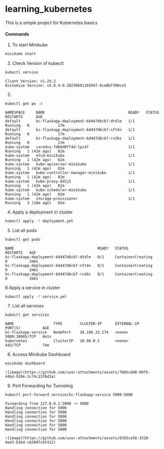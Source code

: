 # learning_kubernetes
This is a simple project for Kubernetes basics

#### Commands

1. To start Minikube
```bash
minikube start
```
2. Check Version of kubectl
```bash
kubectl version
```
```
Client Version: v1.29.2
Kustomize Version: v5.0.4-0.20230601165947-6ce0bf390ce3
```
3.
```bash
kubectl get po -A
```
```
NAMESPACE     NAME                                      READY   STATUS    RESTARTS      AGE
default       kc-flaskapp-deployment-6d447d6cb7-dt4lm   1/1     Running   0             17m
default       kc-flaskapp-deployment-6d447d6cb7-nft4n   1/1     Running   0             17m
default       kc-flaskapp-deployment-6d447d6cb7-rv26s   1/1     Running   0             17m
kube-system   coredns-7db6d8ff4d-lpz47                  1/1     Running   1 (42m ago)   81m
kube-system   etcd-minikube                             1/1     Running   1 (42m ago)   82m
kube-system   kube-apiserver-minikube                   1/1     Running   1 (42m ago)   82m
kube-system   kube-controller-manager-minikube          1/1     Running   1 (42m ago)   82m
kube-system   kube-proxy-dd2j5                          1/1     Running   1 (42m ago)   81m
kube-system   kube-scheduler-minikube                   1/1     Running   1 (42m ago)   82m
kube-system   storage-provisioner                       1/1     Running   3 (18m ago)   82m
```
4. Apply a deployment in cluster
```bash
kubectl apply -f deployment.yml
```
5. List all pods
```bash
kubectl get pods
```
```
NAME                                      READY   STATUS              RESTARTS   AGE
kc-flaskapp-deployment-6d447d6cb7-dt4lm   0/1     ContainerCreating   0          2m6s
kc-flaskapp-deployment-6d447d6cb7-nft4n   0/1     ContainerCreating   0          2m6s
kc-flaskapp-deployment-6d447d6cb7-rv26s   0/1     ContainerCreating   0          2m6s
```
6 Apply a service in cluster
```bash
kubectl apply -f service.yml
```
7. List all services
```bash
kubectl get services
```
```
NAME                  TYPE        CLUSTER-IP      EXTERNAL-IP   PORT(S)          AGE
kc-flaskapp-service   NodePort    10.106.33.174   <none>        5000:30005/TCP   8m1s
kubernetes            ClusterIP   10.96.0.1       <none>        443/TCP          74m
```
8. Access Minikube Dashboard
```bash
minikube dashboard
```
```
![image](https://github.com/user-attachments/assets/7b05cdd8-99fb-44bd-9266-2c74c13f0d3a)

```
9. Port Forwarding for Tunneling
```bash
kubectl port-forward service/kc-flaskapp-service 5000:5000
```
```
Forwarding from 127.0.0.1:5000 -> 5000
Handling connection for 5000
Handling connection for 5000
Handling connection for 5000
Handling connection for 5000
Handling connection for 5000
Handling connection for 5000
```
```
![image](https://github.com/user-attachments/assets/8356ca58-3318-4ee5-b264-c62097c6f412)

```
